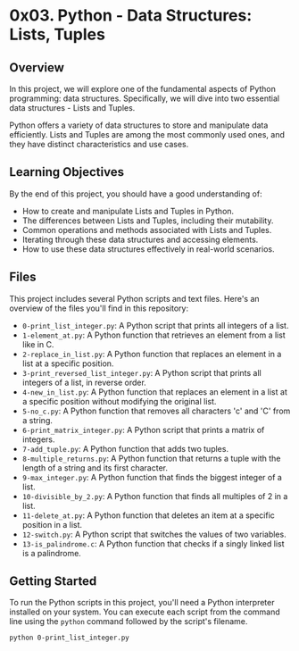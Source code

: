 # 0x03. Python - Data Structures: Lists, Tuples

## Overview

In this project, we will explore one of the fundamental aspects of Python programming: data structures. Specifically, we will dive into two essential data structures - Lists and Tuples.

Python offers a variety of data structures to store and manipulate data efficiently. Lists and Tuples are among the most commonly used ones, and they have distinct characteristics and use cases.

## Learning Objectives

By the end of this project, you should have a good understanding of:

- How to create and manipulate Lists and Tuples in Python.
- The differences between Lists and Tuples, including their mutability.
- Common operations and methods associated with Lists and Tuples.
- Iterating through these data structures and accessing elements.
- How to use these data structures effectively in real-world scenarios.

## Files

This project includes several Python scripts and text files. Here's an overview of the files you'll find in this repository:

- `0-print_list_integer.py`: A Python script that prints all integers of a list.
- `1-element_at.py`: A Python function that retrieves an element from a list like in C.
- `2-replace_in_list.py`: A Python function that replaces an element in a list at a specific position.
- `3-print_reversed_list_integer.py`: A Python script that prints all integers of a list, in reverse order.
- `4-new_in_list.py`: A Python function that replaces an element in a list at a specific position without modifying the original list.
- `5-no_c.py`: A Python function that removes all characters 'c' and 'C' from a string.
- `6-print_matrix_integer.py`: A Python script that prints a matrix of integers.
- `7-add_tuple.py`: A Python function that adds two tuples.
- `8-multiple_returns.py`: A Python function that returns a tuple with the length of a string and its first character.
- `9-max_integer.py`: A Python function that finds the biggest integer of a list.
- `10-divisible_by_2.py`: A Python function that finds all multiples of 2 in a list.
- `11-delete_at.py`: A Python function that deletes an item at a specific position in a list.
- `12-switch.py`: A Python script that switches the values of two variables.
- `13-is_palindrome.c`: A Python function that checks if a singly linked list is a palindrome.

## Getting Started

To run the Python scripts in this project, you'll need a Python interpreter installed on your system. You can execute each script from the command line using the `python` command followed by the script's filename.

```bash
python 0-print_list_integer.py

